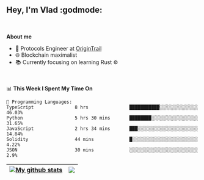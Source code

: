 ## Hey, I'm Vlad :godmode:

<br/>

**About me**
- 💼 Protocols Engineer at [OriginTrail](https://github.com/OriginTrail)
- 🌐 Blockchain maximalist
- 📚 Currently focusing on learning Rust :gear:

<br/>

<!--START_SECTION:waka-->
📊 **This Week I Spent My Time On** 

```text
💬 Programming Languages: 
TypeScript               8 hrs               ███████████░░░░░░░░░░░░░░   46.03% 
Python                   5 hrs 30 mins       ████████░░░░░░░░░░░░░░░░░   31.65% 
JavaScript               2 hrs 34 mins       ███░░░░░░░░░░░░░░░░░░░░░░   14.84% 
Solidity                 44 mins             █░░░░░░░░░░░░░░░░░░░░░░░░   4.22% 
JSON                     30 mins             ░░░░░░░░░░░░░░░░░░░░░░░░░   2.9%

```


<!--END_SECTION:waka-->


| <a href="https://github.com/anuraghazra/github-readme-stats"><img align="center" src="https://github-readme-stats.vercel.app/api?username=u-hubar&show_icons=true&include_all_commits=true&theme=dark&hide_border=true" alt="My github stats" /></a> | <a href="https://github.com/anuraghazra/github-readme-stats"><img align="center" src="https://github-readme-stats.vercel.app/api/top-langs/?username=u-hubar&layout=compact&theme=dark&hide_border=true" /></a> |
| ------------- | ------------- |

